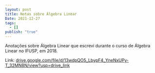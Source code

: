 ```yaml
---
layout: post
title: Notas sobre Álgebra Linear
Date: 2021-12-27
tags:
  - []
publish: "true"
---
```


Anotações sobre Álgebra Linear que escrevi durante o curso de Álgebra Linear no IFUSP, em 2018.

Link: [drive.google.com/file/d/13wdpQO5\_LbypF4\_YneNxUPy-T\_32MN8N/view?usp=drive\_link](https://drive.google.com/file/d/13wdpQO5_LbypF4_YneNxUPy-T_32MN8N/view?usp=drive_link)

